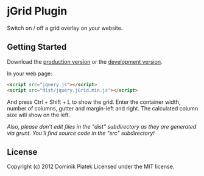 # jGrid Plugin

Switch on / off a grid overlay on your website.

## Getting Started
Download the [production version][min] or the [development version][max].

[min]: https://raw.github.com/dpiatek/jquery.jGrid/master/dist/jquery.jGrid.min.js
[max]: https://raw.github.com/dpiatek/jquery.jGrid/master/dist/jquery.jGrid.js

In your web page:

```html
<script src="jquery.js"></script>
<script src="dist/jquery.jGrid.min.js"></script>
```

And press Ctrl + Shift + L to show the grid.
Enter the container width, number of columns, gutter and margin-left and right.
The calculated column size will show on the left.

_Also, please don't edit files in the "dist" subdirectory as they are generated via grunt. You'll find source code in the "src" subdirectory!_

## License
Copyright (c) 2012 Dominik Piatek
Licensed under the MIT license.
